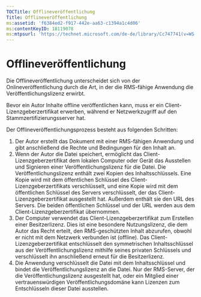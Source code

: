 ```yaml
---
TOCTitle: Offlineveröffentlichung
Title: Offlineveröffentlichung
ms:assetid: 'f6384ed2-f917-442e-aa63-c1394a1c4d06'
ms:contentKeyID: 18119078
ms:mtpsurl: 'https://technet.microsoft.com/de-de/library/Cc747741(v=WS.10)'
---
```


Offlineveröffentlichung
=======================

Die Offlineveröffentlichung unterscheidet sich von der Onlineveröffentlichung durch die Art, in der die RMS-fähige Anwendung die Veröffentlichungslizenz erwirbt.

Bevor ein Autor Inhalte offline veröffentlichen kann, muss er ein Client-Lizenzgeberzertifikat erwerben, während er Netzwerkzugriff auf den Stammzertifizierungsserver hat.

Der Offlineveröffentlichungsprozess besteht aus folgenden Schritten:

1.  Der Autor erstellt das Dokument mit einer RMS-fähigen Anwendung und gibt anschließend die Rechte und Bedingungen für den Inhalt an.
2.  Wenn der Autor die Datei speichert, ermöglicht das Client-Lizenzgeberzertifikat dem lokalen Computer oder Gerät das Ausstellen und Signieren einer Veröffentlichungslizenz für die Datei.
    Die Veröffentlichungslizenz enthält zwei Kopien des Inhaltsschlüssels. Eine Kopie wird mit dem öffentlichen Schlüssel des Client-Lizenzgeberzertifikats verschlüsselt, und eine Kopie wird mit dem öffentlichen Schlüssel des Servers verschlüsselt, der das Client-Lizenzgeberzertifikat ausgestellt hat. Außerdem enthält sie den URL des Servers. Die beiden öffentlichen Schlüssel und der URL werden aus dem Client-Lizenzgeberzertifikat übernommen.
3.  Der Computer verwendet das Client-Lizenzgeberzertifikat zum Erstellen einer Besitzerlizenz. Dies ist eine besondere Nutzungslizenz, die dem Autor das Recht erteilt, den RMS-geschützten Inhalt abzurufen, obwohl er nicht mit dem Netzwerk verbunden ist (offline). Das Client-Lizenzgeberzertifikat entschlüsselt den symmetrischen Inhaltsschlüssel aus der Veröffentlichungslizenz mithilfe seines privaten Schlüssels und verschlüsselt ihn anschließend erneut für die Besitzerlizenz.
4.  Die Anwendung verschlüsselt die Datei mit dem Inhaltsschlüssel und bindet die Veröffentlichungslizenz an die Datei. Nur der RMS-Server, der die Veröffentlichungslizenz ausgestellt hat, oder ein Mitglied einer vertrauenswürdigen Veröffentlichungsdomäne kann Lizenzen zum Entschlüsseln dieser Datei ausstellen.
